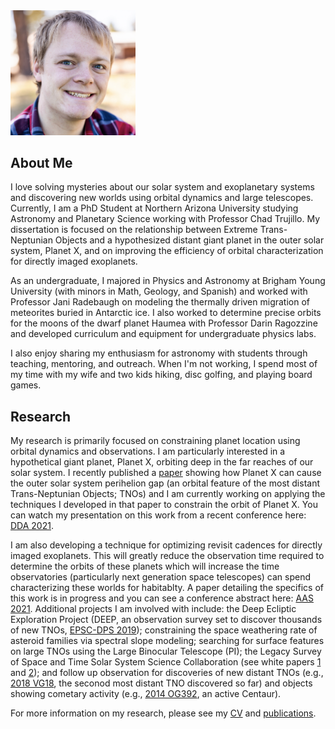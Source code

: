 <img src="picture.jpg" width="200">

## About Me
I love solving mysteries about our solar system and exoplanetary systems and discovering new worlds using orbital dynamics and large telescopes. Currently, I am a PhD Student at Northern Arizona University studying Astronomy and Planetary Science working with Professor Chad Trujillo. My dissertation is focused on the relationship between Extreme Trans-Neptunian Objects and a hypothesized distant giant planet in the outer solar system, Planet X, and on improving the efficiency of orbital characterization for directly imaged exoplanets.

As an undergraduate, I majored in Physics and Astronomy at Brigham Young University (with minors in Math, Geology, and Spanish) and worked with Professor Jani Radebaugh on modeling the thermally driven migration of meteorites buried in Antarctic ice. I also worked to determine precise orbits for the moons of the dwarf planet Haumea with Professor Darin Ragozzine and developed curriculum and equipment for undergraduate physics labs.

I also enjoy sharing my enthusiasm for astronomy with students through teaching, mentoring, and outreach. When I'm not working, I spend most of my time with my wife and two kids hiking, disc golfing, and playing board games.

## Research
My research is primarily focused on constraining planet location using orbital dynamics and observations. I am particularly interested in a hypothetical giant planet, Planet X, orbiting deep in the far reaches of our solar system. I recently published a [paper](https://iopscience.iop.org/article/10.3847/1538-3881/abfb6f) showing how Planet X can cause the outer solar system perihelion gap (an orbital feature of the most distant Trans-Neptunian Objects; TNOs) and I am currently working on applying the techniques I developed in that paper to constrain the orbit of Planet X. You can watch my presentation on this work from a recent conference here: [DDA 2021](https://vimeo.com/545351933).

I am also developing a technique for optimizing revisit cadences for directly imaged exoplanets. This will greatly reduce the observation time required to determine the orbits of these planets which will increase the time observatories (particularly next generation space telescopes) can spend characterizing these worlds for habitablty. A paper detailing the specifics of this work is in progress and you can see a conference abstract here: [AAS 2021](https://baas.aas.org/pub/2021n1i516p03/release/1). Additional projects I am involved with include: the Deep Ecliptic Exploration Project (DEEP, an observation survey set to discover thousands of new TNOs, [EPSC-DPS 2019](https://meetingorganizer.copernicus.org/EPSC-DPS2019/EPSC-DPS2019-395-1.pdf)); constraining the space weathering rate of asteroid families via spectral slope modeling; searching for surface features on large TNOs using the Large Binocular Telescope (PI); the Legacy Survey of Space and Time Solar System Science Collaboration (see white papers [1](https://arxiv.org/pdf/2009.07653.pdf) and [2](https://arxiv.org/pdf/2011.03584.pdf)); and follow up observation for discoveries of new distant TNOs (e.g., [2018 VG18](https://minorplanetcenter.net/mpec/K18/K18Y14.html), the seconod most distant TNO discovered so far) and objects showing cometary activity (e.g., [2014 OG392](https://iopscience.iop.org/article/10.3847/2041-8213/ab7dc6/pdf), an active Centaur).

For more information on my research, please see my [CV](cv_july_2021.pdf) and [publications](https://ui.adsabs.harvard.edu/search/filter_author_facet_hier_fq_author=AND&filter_author_facet_hier_fq_author=author_facet_hier%3A%220%2FOldroyd%2C%20W%22&fq=%7B!type%3Daqp%20v%3D%24fq_author%7D&fq_author=(author_facet_hier%3A%220%2FOldroyd%2C%20W%22)&q=%20author%3A%22oldroyd%22&sort=date%20desc%2C%20bibcode%20desc&p_=0).
